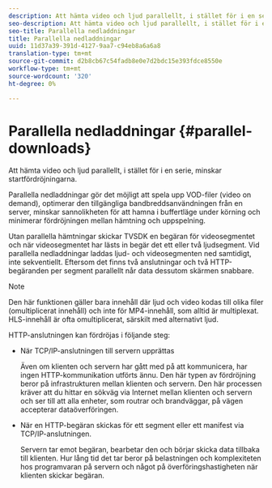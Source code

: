 ```yaml
---
description: Att hämta video och ljud parallellt, i stället för i en serie, minskar startfördröjningarna.
seo-description: Att hämta video och ljud parallellt, i stället för i en serie, minskar startfördröjningarna.
seo-title: Parallella nedladdningar
title: Parallella nedladdningar
uuid: 11d37a39-391d-4127-9aa7-c94eb8a6a6a8
translation-type: tm+mt
source-git-commit: d2b8cb67c54fadb8e0e7d2bdc15e393fdce8550e
workflow-type: tm+mt
source-wordcount: '320'
ht-degree: 0%

---
```



# Parallella nedladdningar {#parallel-downloads}

Att hämta video och ljud parallellt, i stället för i en serie, minskar startfördröjningarna.

Parallella nedladdningar gör det möjligt att spela upp VOD-filer (video on demand), optimerar den tillgängliga bandbreddsanvändningen från en server, minskar sannolikheten för att hamna i buffertläge under körning och minimerar fördröjningen mellan hämtning och uppspelning.

<!-- 

Removed as part of "no DASH use cases" for 2.5.1, May 31st, 2017 release.
<p>Parallel downloads allows DASH video-on-demand (VOD) files to be played, optimizes the available bandwidth usage from a server, lowers the probability of getting into buffer under-run situations, and minimizes the delay between download and playback. </p>

 -->

Utan parallella hämtningar skickar TVSDK en begäran för videosegmentet och när videosegmentet har lästs in begär det ett eller två ljudsegment. Vid parallella nedladdningar laddas ljud- och videosegmenten ned samtidigt, inte sekventiellt. Eftersom det finns två anslutningar och två HTTP-begäranden per segment parallellt når data dessutom skärmen snabbare.

>[!NOTE]
>
>Den här funktionen gäller bara innehåll där ljud och video kodas till olika filer (omultiplicerat innehåll) och inte för MP4-innehåll, som alltid är multiplexat. HLS-innehåll är ofta omultiplicerat, särskilt med alternativt ljud.

<!-- 

See comment above (DASH use case removed).
`<note type="restriction">`
  This feature applies only to content where the audio and video are encoded into different files (unmuxed content) and does not apply to MP4 content, which is always muxed. Most DASH content is unmuxed, and HLS content is often unmuxed, especially with alternate audio. 
`</note>`

 -->

HTTP-anslutningen kan fördröjas i följande steg:

* När TCP/IP-anslutningen till servern upprättas

   Även om klienten och servern har gått med på att kommunicera, har ingen HTTP-kommunikation utförts ännu. Den här typen av fördröjning beror på infrastrukturen mellan klienten och servern. Den här processen kräver att du hittar en sökväg via Internet mellan klienten och servern och ser till att alla enheter, som routrar och brandväggar, på vägen accepterar dataöverföringen.
* När en HTTP-begäran skickas för ett segment eller ett manifest via TCP/IP-anslutningen.

   Servern tar emot begäran, bearbetar den och börjar skicka data tillbaka till klienten. Hur lång tid det tar beror på belastningen och komplexiteten hos programvaran på servern och något på överföringshastigheten när klienten skickar begäran.